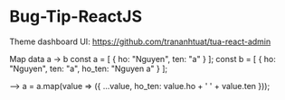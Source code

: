 # Bug-Tip-ReactJS
Theme dashboard UI: https://github.com/trananhtuat/tua-react-admin

Map data a -> b
const a = [
          {
            ho: "Nguyen",
            ten: "a"
          }
        ];
const b = [
          {
            ho: "Nguyen",
            ten: "a",
            ho_ten: "Nguyen a"
          }
      ];
      
--> 
a = a.map(value => ({
  ...value,
  ho_ten: value.ho + ' ' + value.ten
}));
